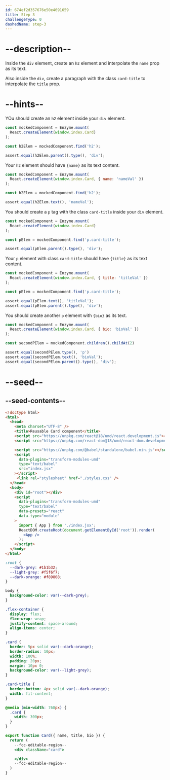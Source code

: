 ```yaml
---
id: 674ef2d357676e50e4691659
title: Step 3
challengeType: 0
dashedName: step-3
---
```


# --description--

Inside the `div` element, create an `h2` element and interpolate the `name` prop as its text.

Also inside the `div`, create a paragraph with the class `card-title` to interpolate the `title` prop.

# --hints--

YOu should create an `h2` element inside your `div` element.

```js
const mockedComponent = Enzyme.mount(
  React.createElement(window.index.Card)
);

const h2Elem = mockedComponent.find('h2');

assert.equal(h2Elem.parent().type(), 'div');
```

Your `h2` element should have `{name}` as its text content.

```js
const mockedComponent = Enzyme.mount(
  React.createElement(window.index.Card, { name: 'nameVal' })
);

const h2Elem = mockedComponent.find('h2');

assert.equal(h2Elem.text(), 'nameVal'); 
```

You should create a `p` tag with the class `card-title` inside your `div` element.

```js
const mockedComponent = Enzyme.mount(
  React.createElement(window.index.Card)
);

const pElem = mockedComponent.find('p.card-title');

assert.equal(pElem.parent().type(), 'div');
```

Your `p` element with class `card-title` should have `{title}` as its text content.

```js
const mockedComponent = Enzyme.mount(
  React.createElement(window.index.Card, { title: 'titleVal' })
);

const pElem = mockedComponent.find('p.card-title');

assert.equal(pElem.text(), 'titleVal');
assert.equal(pElem.parent().type(), 'div');
```

You should create another `p` element with `{bio}` as its text.

```js
const mockedComponent = Enzyme.mount(
  React.createElement(window.index.Card, { bio: 'bioVal' })
);

const secondPElem = mockedComponent.children().childAt(2)

assert.equal(secondPElem.type(), 'p')
assert.equal(secondPElem.text(), 'bioVal');
assert.equal(secondPElem.parent().type(), 'div');
```

# --seed--

## --seed-contents--

```html
<!doctype html>
<html>
  <head>
    <meta charset="UTF-8" />
    <title>Reusable Card component</title>
    <script src="https://unpkg.com/react@18/umd/react.development.js"></script>
    <script src="https://unpkg.com/react-dom@18/umd/react-dom.development.js"></script>

    <script src="https://unpkg.com/@babel/standalone/babel.min.js"></script>
    <script
      data-plugins="transform-modules-umd"
      type="text/babel"
      src="index.jsx"
    ></script>
     <link rel="stylesheet" href="./styles.css" />
  </head>
  <body>
    <div id="root"></div>
    <script
      data-plugins="transform-modules-umd"
      type="text/babel"
      data-presets="react"
      data-type="module"
    >
      import { App } from './index.jsx';
      ReactDOM.createRoot(document.getElementById('root')).render(
        <App />
      );
    </script>
  </body>
</html>
```

```css
:root {
  --dark-grey: #1b1b32;
  --light-grey: #f5f6f7;
  --dark-orange: #f89808;
}

body {
  background-color: var(--dark-grey);
}

.flex-container {
  display: flex;
  flex-wrap: wrap;
  justify-content: space-around;
  align-items: center;
}

.card {
  border: 5px solid var(--dark-orange);
  border-radius: 10px;
  width: 100%;
  padding: 20px;
  margin: 10px 0;
  background-color: var(--light-grey);
}

.card-title {
  border-bottom: 4px solid var(--dark-orange);
  width: fit-content;
}

@media (min-width: 768px) {
  .card {
    width: 300px;
  }
}
```

```jsx
export function Card({ name, title, bio }) {
  return (
    --fcc-editable-region--
    <div className="card">

    </div>
    --fcc-editable-region--
  )
}
```
